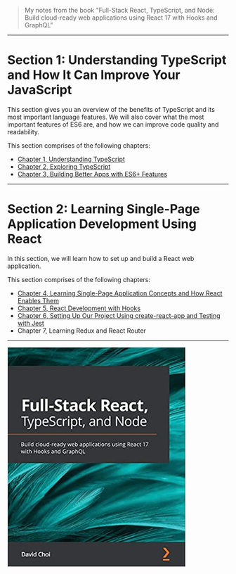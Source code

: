 > My notes from the book "Full-Stack React, TypeScript, and Node: Build cloud-ready web applications using React 17 with Hooks and GraphQL"

***

# Section 1: Understanding TypeScript and How It Can Improve Your JavaScript

This section gives you an overview of the benefits of TypeScript and its most important language features. We will also cover what the most important features of ES6 are, and how we can improve code quality and readability.

This section comprises of the following chapters:
- [Chapter 1, Understanding TypeScript](https://github.com/alanapapa/HandsOnTypeScript/tree/master/Chap1)
- [Chapter 2, Exploring TypeScript](https://github.com/alanapapa/HandsOnTypeScript/tree/master/Chap2)
- [Chapter 3, Building Better Apps with ES6+ Features](https://github.com/alanapapa/HandsOnTypeScript/tree/master/Chap3)

***

# Section 2: Learning Single-Page Application Development Using React

In this section, we will learn how to set up and build a React web application.

This section comprises of the following chapters:
- [Chapter 4, Learning Single-Page Application Concepts and How React Enables Them](https://github.com/alanapapa/HandsOnTypeScript/tree/master/Chap4)
- [Chapter 5, React Development with Hooks](https://github.com/alanapapa/HandsOnTypeScript/tree/master/Chap5)
- [Chapter 6, Setting Up Our Project Using create-react-app and Testing with Jest](https://github.com/alanapapa/HandsOnTypeScript/tree/master/Chap6)
- Chapter 7, Learning Redux and React Router

***

![book](./book.jpg)